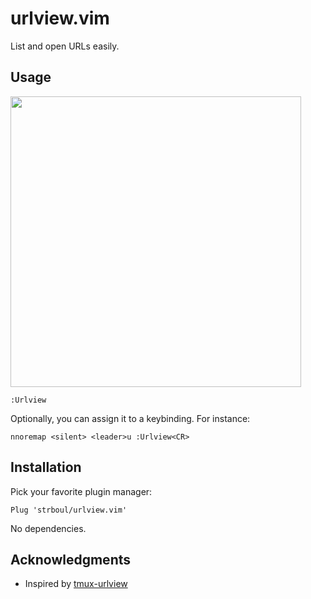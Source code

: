 # urlview.vim

List and open URLs easily.

## Usage

<img src="https://raw.githubusercontent.com/strboul/urlview.vim/master/urlview.gif" height="465"/>

```vim
:Urlview
```

Optionally, you can assign it to a keybinding. For instance:

```vim
nnoremap <silent> <leader>u :Urlview<CR>
```

## Installation

Pick your favorite plugin manager:

```vim
Plug 'strboul/urlview.vim'
```

No dependencies.

## Acknowledgments

+ Inspired by [tmux-urlview](https://github.com/tmux-plugins/tmux-urlview)
